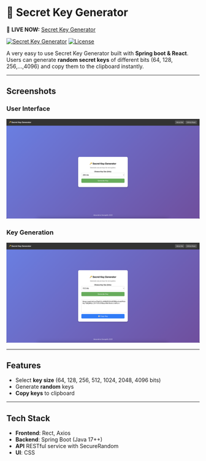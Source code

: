 # 🔑 Secret Key Generator

🚀 **LIVE NOW:** [Secret Key Generator](https://secret-key-generator.onrender.com/)

[![Secret Key Generator](https://img.shields.io/badge/Built%20With-Spring%20Boot%20&%20React-blue.svg?style=flat-square)](https://spring.io/)
[![License](https://img.shields.io/badge/license-MIT-green.svg)](LICENSE)

A very easy to use Secret Key Generator built with **Spring boot & React**.
Users can generate **random secret keys** of different bits (64, 128, 256,...,4096)
and copy them to the clipboard instantly. 

---

## **Screenshots**
### **User Interface**
<img src="screenshots/screenshot1.png" width="800">

### **Key Generation**
<img src="screenshots/screenshot2.png" width="800">

---

## **Features** 
- Select **key size** (64, 128, 256, 512, 1024, 2048, 4096 bits)
- Generate **random** keys
- **Copy keys** to clipboard

---

## **Tech Stack**
- **Frontend**: Rect, Axios
- **Backend**: Spring Boot (Java 17++)
- **API** RESTful service with SecureRandom
- **UI**: CSS





